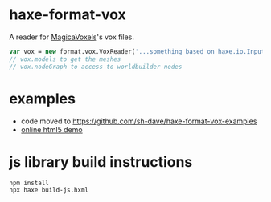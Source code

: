 # haxe-format-vox

A reader for [MagicaVoxels](https://ephtracy.github.io)'s vox files.

```haxe
var vox = new format.vox.VoxReader('...something based on haxe.io.Input...').read();
// vox.models to get the meshes
// vox.nodeGraph to access to worldbuilder nodes
```

# examples

- code moved to https://github.com/sh-dave/haxe-format-vox-examples
- [online html5 demo](https://sh-dave.github.io/haxe-format-vox)

# js library build instructions

```shell
npm install
npx haxe build-js.hxml
```

